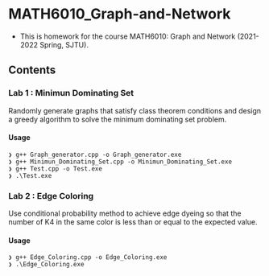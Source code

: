 # MATH6010_Graph-and-Network
* This is homework for the course MATH6010: Graph and Network (2021-2022 Spring, SJTU).

## Contents
### Lab 1 : Minimun Dominating Set
  Randomly generate graphs that satisfy class theorem conditions and design a greedy algorithm to solve the minimum dominating set problem.

#### Usage
```
❯ g++ Graph_generator.cpp -o Graph_generator.exe
❯ g++ Minimun_Dominating_Set.cpp -o Minimun_Dominating_Set.exe
❯ g++ Test.cpp -o Test.exe
❯ .\Test.exe
```

### Lab 2 : Edge Coloring
  Use conditional probability method to achieve edge dyeing so that the number of K4 in the same color is less than or equal to the expected value.  

#### Usage
```
❯ g++ Edge_Coloring.cpp -o Edge_Coloring.exe
❯ .\Edge_Coloring.exe
```